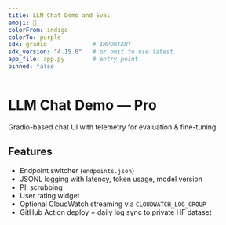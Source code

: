 ```yaml
---
title: LLM Chat Demo and Eval
emoji: 🦉
colorFrom: indigo
colorTo: purple
sdk: gradio             # IMPORTANT
sdk_version: "4.15.0"   # or omit to use latest
app_file: app.py        # entry point
pinned: false
---
```


# LLM Chat Demo — Pro
Gradio-based chat UI with telemetry for evaluation & fine-tuning.

## Features
- Endpoint switcher (`endpoints.json`)
- JSONL logging with latency, token usage, model version
- PII scrubbing
- User rating widget
- Optional CloudWatch streaming via `CLOUDWATCH_LOG_GROUP`
- GitHub Action deploy + daily log sync to private HF dataset
